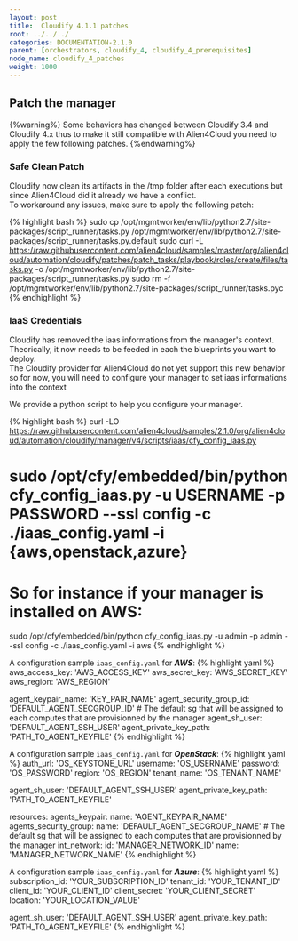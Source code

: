 ```yaml
---
layout: post
title:  Cloudify 4.1.1 patches
root: ../../../
categories: DOCUMENTATION-2.1.0
parent: [orchestrators, cloudify_4, cloudify_4_prerequisites]
node_name: cloudify_4_patches
weight: 1000
---
```


## Patch the manager ##

{%warning%}
Some behaviors has changed between Cloudify 3.4 and Cloudify 4.x thus to make it still compatible with Alien4Cloud you need to apply the few following patches.
{%endwarning%}


### Safe Clean Patch ###

Cloudify now clean its artifacts in the /tmp folder after each executions but since Alien4Cloud did it already we have a conflict.  
To workaround any issues, make sure to apply the following patch:

{% highlight bash %}
sudo cp /opt/mgmtworker/env/lib/python2.7/site-packages/script_runner/tasks.py /opt/mgmtworker/env/lib/python2.7/site-packages/script_runner/tasks.py.default
sudo curl -L https://raw.githubusercontent.com/alien4cloud/samples/master/org/alien4cloud/automation/cloudify/patches/patch_tasks/playbook/roles/create/files/tasks.py -o /opt/mgmtworker/env/lib/python2.7/site-packages/script_runner/tasks.py
sudo rm -f /opt/mgmtworker/env/lib/python2.7/site-packages/script_runner/tasks.pyc
{% endhighlight %}


### IaaS Credentials ###

Cloudify has removed the iaas informations from the manager's context. Theorically, it now needs to be feeded in each the blueprints you want to deploy.  
The Cloudify provider for Alien4Cloud do not yet support this new behavior so for now, you will need to configure your manager to set iaas informations into the context

We provide a python script to help you configure your manager.

{% highlight bash %}
curl -LO https://raw.githubusercontent.com/alien4cloud/samples/2.1.0/org/alien4cloud/automation/cloudify/manager/v4/scripts/iaas/cfy_config_iaas.py
# sudo /opt/cfy/embedded/bin/python cfy_config_iaas.py -u USERNAME -p PASSWORD --ssl config -c ./iaas_config.yaml -i {aws,openstack,azure}
# So for instance if your manager is installed on AWS:
sudo /opt/cfy/embedded/bin/python cfy_config_iaas.py -u admin -p admin --ssl config -c ./iaas_config.yaml -i aws
{% endhighlight %}

A configuration sample `iaas_config.yaml` for ***AWS***:
{% highlight yaml %}
aws_access_key: 'AWS_ACCESS_KEY'
aws_secret_key: 'AWS_SECRET_KEY'
aws_region: 'AWS_REGION'

agent_keypair_name: 'KEY_PAIR_NAME'
agent_security_group_id: 'DEFAULT_AGENT_SECGROUP_ID' # The default sg that will be assigned to each computes that are provisionned by the manager
agent_sh_user: 'DEFAULT_AGENT_SSH_USER'
agent_private_key_path: 'PATH_TO_AGENT_KEYFILE'
{% endhighlight %}

A configuration sample `iaas_config.yaml` for ***OpenStack***:
{% highlight yaml %}
auth_url: 'OS_KEYSTONE_URL'
username: 'OS_USERNAME'
password: 'OS_PASSWORD'
region: 'OS_REGION'
tenant_name: 'OS_TENANT_NAME'

agent_sh_user: 'DEFAULT_AGENT_SSH_USER'
agent_private_key_path: 'PATH_TO_AGENT_KEYFILE'

resources:
  agents_keypair:
    name: 'AGENT_KEYPAIR_NAME'
  agents_security_group:
    name: 'DEFAULT_AGENT_SECGROUP_NAME' # The default sg that will be assigned to each computes that are provisionned by the manager
  int_network:
    id: 'MANAGER_NETWORK_ID'
    name: 'MANAGER_NETWORK_NAME'
{% endhighlight %}

A configuration sample `iaas_config.yaml` for ***Azure***:
{% highlight yaml %}
subscription_id: 'YOUR_SUBSCRIPTION_ID'
tenant_id: 'YOUR_TENANT_ID'
client_id: 'YOUR_CLIENT_ID'
client_secret: 'YOUR_CLIENT_SECRET'
location: 'YOUR_LOCATION_VALUE'

agent_sh_user: 'DEFAULT_AGENT_SSH_USER'
agent_private_key_path: 'PATH_TO_AGENT_KEYFILE'
{% endhighlight %}

